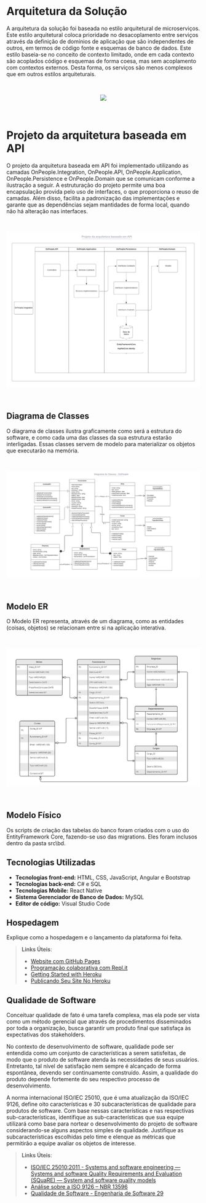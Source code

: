 # Arquitetura da Solução

A arquitetura da solução foi baseada no estilo arquitetural de microserviços. Este estilo arquitetural coloca prioridade no desacoplamento entre serviços através da definição de domínios de aplicação que são independentes de outros, em termos de código fonte e esquemas de banco de dados. Este estilo baseia-se no conceito de contexto limitado, onde em cada contexto são acoplados código e esquemas de forma coesa, mas sem acoplamento com contextos externos. Desta forma, os serviços são menos complexos que em outros estilos arquiteturais.

</br>
<p align="center">
<img src=https://raw.githubusercontent.com/ICEI-PUC-Minas-PMV-ADS/pmv-ads-2023-1-e4-proj-apdist-t4-onpeople/main/docs/img/Arquitetura%20distribu%C3%ADda%20v2.png>
</p>
</br>

# Projeto da arquitetura baseada em API

O projeto da arquitetura baseada em API foi implementado utilizando as camadas OnPeople.Integration, OnPeople.API, OnPeople.Application, OnPeople.Persistence e OnPeople.Domain que se comunicam conforme a ilustração a seguir. A estruturação do projeto permite uma boa encapsulação provida pelo uso de interfaces, o que proporciona o reuso de camadas. Além disso, facilita a padronização das implementações e garante que as dependências sejam mantidades de forma local, quando não há alteração nas interfaces.

</br>
<p align="center">
<img src=https://raw.githubusercontent.com/ICEI-PUC-Minas-PMV-ADS/pmv-ads-2023-1-e4-proj-apdist-t4-onpeople/main/docs/img/Projeto%20da%20arquitetura%20baseada%20em%20API.png>
</p>
</br>

## Diagrama de Classes

O diagrama de classes ilustra graficamente como será a estrutura do software, e como cada uma das classes da sua estrutura estarão interligadas. Essas classes servem de modelo para materializar os objetos que executarão na memória.


</br>
<p align="center">
<img src=https://raw.githubusercontent.com/ICEI-PUC-Minas-PMV-ADS/pmv-ads-2023-1-e4-proj-apdist-t4-onpeople/main/docs/img/Diagrama%20de%20Classes%20-%20OnPeople.png>
</p>
</br>

## Modelo ER

O Modelo ER representa, através de um diagrama, como as entidades (coisas, objetos) se relacionam entre si na aplicação interativa.

</br>
<p align="center">
<img src=https://raw.githubusercontent.com/ICEI-PUC-Minas-PMV-ADS/pmv-ads-2023-1-e4-proj-apdist-t4-onpeople/main/docs/img/EntityRelationshipDiagram.png>
</p>
</br>

## Modelo Físico

Os scripts de criação das tabelas do banco foram criados com o uso do EntityFramework Core, fazendo-se uso das migrations. Eles foram inclusos dentro da pasta src\bd. 

## Tecnologias Utilizadas

* **Tecnologias front-end:** HTML, CSS, JavaScript, Angular e Bootstrap
* **Tecnologias back-end:** C# e SQL
* **Tecnologias Mobile:** React Native
* **Sistema Gerenciador de Banco de Dados:** MySQL
* **Editor de código:** Visual Studio Code

## Hospedagem

Explique como a hospedagem e o lançamento da plataforma foi feita.

> **Links Úteis**:
>
> - [Website com GitHub Pages](https://pages.github.com/)
> - [Programação colaborativa com Repl.it](https://repl.it/)
> - [Getting Started with Heroku](https://devcenter.heroku.com/start)
> - [Publicando Seu Site No Heroku](http://pythonclub.com.br/publicando-seu-hello-world-no-heroku.html)

## Qualidade de Software

Conceituar qualidade de fato é uma tarefa complexa, mas ela pode ser vista como um método gerencial que através de procedimentos disseminados por toda a organização, busca garantir um produto final que satisfaça às expectativas dos stakeholders.

No contexto de desenvolvimento de software, qualidade pode ser entendida como um conjunto de características a serem satisfeitas, de modo que o produto de software atenda às necessidades de seus usuários. Entretanto, tal nível de satisfação nem sempre é alcançado de forma espontânea, devendo ser continuamente construído. Assim, a qualidade do produto depende fortemente do seu respectivo processo de desenvolvimento.

A norma internacional ISO/IEC 25010, que é uma atualização da ISO/IEC 9126, define oito características e 30 subcaracterísticas de qualidade para produtos de software.
Com base nessas características e nas respectivas sub-características, identifique as sub-características que sua equipe utilizará como base para nortear o desenvolvimento do projeto de software considerando-se alguns aspectos simples de qualidade. Justifique as subcaracterísticas escolhidas pelo time e elenque as métricas que permitirão a equipe avaliar os objetos de interesse.

> **Links Úteis**:
>
> - [ISO/IEC 25010:2011 - Systems and software engineering — Systems and software Quality Requirements and Evaluation (SQuaRE) — System and software quality models](https://www.iso.org/standard/35733.html/)
> - [Análise sobre a ISO 9126 – NBR 13596](https://www.tiespecialistas.com.br/analise-sobre-iso-9126-nbr-13596/)
> - [Qualidade de Software - Engenharia de Software 29](https://www.devmedia.com.br/qualidade-de-software-engenharia-de-software-29/18209/)
